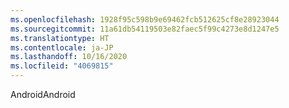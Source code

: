 ```yaml
---
ms.openlocfilehash: 1928f95c598b9e69462fcb512625cf8e28923044
ms.sourcegitcommit: 11a61db54119503e82faec5f99c4273e8d1247e5
ms.translationtype: HT
ms.contentlocale: ja-JP
ms.lasthandoff: 10/16/2020
ms.locfileid: "4069815"
---
```

<span data-ttu-id="62e48-101">Android</span><span class="sxs-lookup"><span data-stu-id="62e48-101">Android</span></span>